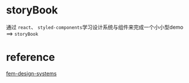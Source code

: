 # storyBook 

通过 `react`、 `styled-components`学习设计系统与组件来完成一个小小型demo ==>   `storyBook`

# reference

[fem-design-systems](https://fem-design-systems.netlify.app/)